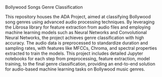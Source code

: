 Bollywood Songs Genre Classification


This repository houses the ADA Project, aimed at classifying Bollywood song genres using advanced audio processing techniques. By leveraging the Librosa library for feature extraction from audio files and employing machine learning models such as Neural Networks and Convolutional Neural Networks, the project achieves genre classification with high accuracy. The audio data is preprocessed to standardize duration and sampling rates, with features like MFCCs, Chroma, and spectral properties extracted to train the models. This project includes detailed Jupyter notebooks for each step from preprocessing, feature extraction, model training, to the final genre classification, providing an end-to-end solution for audio-based machine learning tasks on Bollywood music genres.
